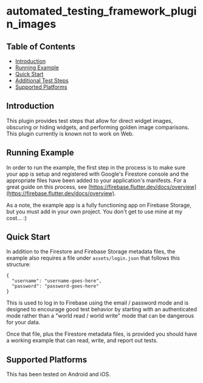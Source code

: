# automated_testing_framework_plugin_images

## Table of Contents

* [Introduction](#introduction)
* [Running Example](#running-example)
* [Quick Start](#quick-start)
* [Additional Test Steps](https://github.com/peiffer-innovations/automated_testing_framework_plugin_images/blob/main/documentation/STEPS.md)
* [Supported Platforms](#supported-platforms)


## Introduction

This plugin provides test steps that allow for direct widget images, obscuring or hiding widgets, and performing golden image comparisons.  This plugin currently is known not to work on Web.


## Running Example

In order to run the example, the first step in the process is to make sure your app is setup and registered with Google's Firestore console and the appropriate files have been added to your application's manifests.  For a great guide on this process, see [https://firebase.flutter.dev/docs/overview](https://firebase.flutter.dev/docs/overview).

As a note, the example app is a fully functioning app on Firebase Storage, but you must add in your own project.  You don't get to use mine at my cost...  :)


## Quick Start

In addition to the Firestore and Firebase Storage metadata files, the example also requires a file under `assets/login.json` that follows this structure:

```
{
  "username": "username-goes-here",
  "password": "password-goes-here"
}
```

This is used to log in to Firebase using the email / password mode and is designed to encourage good test behavior by starting with an authenticated mode rather than a "world read / world write" mode that can be dangerous for your data.

Once that file, plus the Firestore metadata files, is provided you should have a working example that can read, write, and report out tests.


## Supported Platforms

This has been tested on Android and iOS.